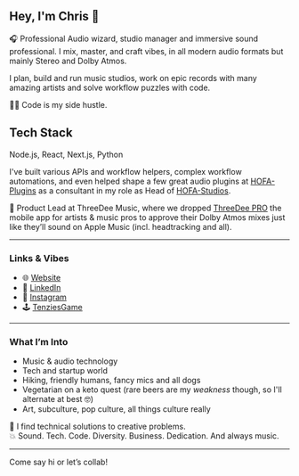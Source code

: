 ## Hey, I'm Chris 👋

🎧 Professional Audio wizard, studio manager and immersive sound professional. I mix, master, and craft vibes, in all modern audio formats but mainly Stereo and Dolby Atmos.

I plan, build and run music studios, work on epic records with many amazing artists and solve workflow puzzles with code.

👨‍💻 Code is my side hustle.

## Tech Stack
Node.js, React, Next.js, Python

I've built various APIs and workflow helpers, complex workflow automations, and even helped shape a few great audio plugins at [HOFA-Plugins](https://hofa-plugins.de/) as a consultant in my role as Head of [HOFA-Studios](https://hofa-studios.de/).

🚀 Product Lead at ThreeDee Music, where we dropped [ThreeDee PRO](https://apps.apple.com/at/app/threedee-pro/id1584653537) the mobile app for artists & music pros to approve their Dolby Atmos mixes just like they’ll sound on Apple Music (incl. headtracking and all).

---

### Links & Vibes
- 🌐 [Website](https://www.christoph-thiers.de/)
- 💼 [LinkedIn](https://www.linkedin.com/in/christophthiers/)
- 📸 [Instagram](https://www.instagram.com/christoph_thiers/)
- 🕹️ [TenziesGame](https://github.com/Christoph-Thiers/TenziesGame)

---

### What I’m Into
- Music & audio technology
- Tech and startup world
- Hiking, friendly humans, fancy mics and all dogs
- Vegetarian on a keto quest (rare beers are my *weakness* though, so I'll alternate at best 🤓)
- Art, subculture, pop culture, all things culture really

🧩 I find technical solutions to creative problems.  
💥 Sound. Tech. Code. Diversity. Business. Dedication. And always music.

---

Come say hi or let’s collab!
